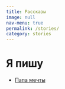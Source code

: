 ```yaml
---
title: Рассказы
image: null
nav-menu: true
permalink: /stories/
category: stories
---
```


# Я пишу

* [Папа мечты](2020-11-25-papa-mechty.md)
